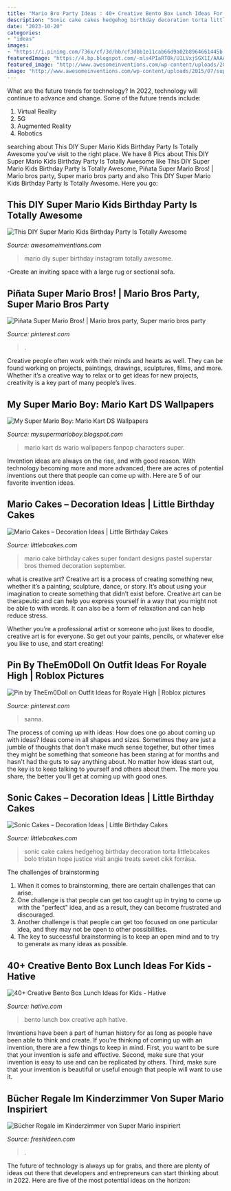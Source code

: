 ```yaml
---
title: "Mario Bro Party Ideas : 40+ Creative Bento Box Lunch Ideas For Kids"
description: "Sonic cake cakes hedgehog birthday decoration torta littlebcakes bolo tristan hope justice visit angie treats sweet cikk forrása"
date: "2023-10-20"
categories:
- "ideas"
images:
- "https://i.pinimg.com/736x/cf/3d/bb/cf3dbb1e11cab66d9a02b8964661445b.jpg"
featuredImage: "https://4.bp.blogspot.com/-mls4PIaRTOk/U1LVxjSGX1I/AAAAAAAADtQ/XyqbrTKfodE/s1600/mkds_wp4_1280.jpg"
featured_image: "http://www.awesomeinventions.com/wp-content/uploads/2015/07/super-mario-diy-party.jpg"
image: "http://www.awesomeinventions.com/wp-content/uploads/2015/07/super-mario-diy-party.jpg"
---
```



What are the future trends for technology?
In 2022, technology will continue to advance and change. Some of the future trends include: 
1. Virtual Reality 
2. 5G 
3. Augmented Reality 
4. Robotics 

	

		
searching about This DIY Super Mario Kids Birthday Party Is Totally Awesome you've visit to the right place. We have 8 Pics about This DIY Super Mario Kids Birthday Party Is Totally Awesome like This DIY Super Mario Kids Birthday Party Is Totally Awesome, Piñata Super Mario Bros! | Mario bros party, Super mario bros party and also This DIY Super Mario Kids Birthday Party Is Totally Awesome. Here you go:
		
    
## This DIY Super Mario Kids Birthday Party Is Totally Awesome

<img loading=lazy src="http://www.awesomeinventions.com/wp-content/uploads/2015/07/super-mario-diy-party.jpg" onerror="this.onerror=null;this.src='https://tse3.mm.bing.net/th?id=OIP.aphPBGxOAJBUZWkQ3qamNQHaLH&amp;pid=15.1';" alt="This DIY Super Mario Kids Birthday Party Is Totally Awesome">

_Source: awesomeinventions.com_

>mario diy super birthday instagram totally awesome. 

	

-Create an inviting space with a large rug or sectional sofa.

    
## Piñata Super Mario Bros! | Mario Bros Party, Super Mario Bros Party

<img loading=lazy src="https://i.pinimg.com/736x/cf/3d/bb/cf3dbb1e11cab66d9a02b8964661445b.jpg" onerror="this.onerror=null;this.src='https://tse1.mm.bing.net/th?id=OIP.lRGjOotm1n2mM-9HfP5r2AHaJ4&amp;pid=15.1';" alt="Piñata Super Mario Bros! | Mario bros party, Super mario bros party">

_Source: pinterest.com_

>. 

	

Creative people often work with their minds and hearts as well. They can be found working on projects, paintings, drawings, sculptures, films, and more. Whether it’s a creative way to relax or to get ideas for new projects, creativity is a key part of many people’s lives.

    
## My Super Mario Boy: Mario Kart DS Wallpapers

<img loading=lazy src="https://4.bp.blogspot.com/-mls4PIaRTOk/U1LVxjSGX1I/AAAAAAAADtQ/XyqbrTKfodE/s1600/mkds_wp4_1280.jpg" onerror="this.onerror=null;this.src='https://tse1.mm.bing.net/th?id=OIP.-uwz0wuBR0YgHiz8rSsM6wHaF7&amp;pid=15.1';" alt="My Super Mario Boy: Mario Kart DS Wallpapers">

_Source: mysupermarioboy.blogspot.com_

>mario kart ds wario wallpapers fanpop characters super. 

	

Invention ideas are always on the rise, and with good reason. With technology becoming more and more advanced, there are acres of potential inventions out there that people can come up with. Here are 5 of our favorite invention ideas.

    
## Mario Cakes – Decoration Ideas | Little Birthday Cakes

<img loading=lazy src="http://www.littlebcakes.com/wp-content/uploads/2013/08/sSuper-Mario-Cake-Pictures.jpg" onerror="this.onerror=null;this.src='https://tse1.mm.bing.net/th?id=OIP.DLt2kywXyjPCZIN7vTGCmwHaJ4&amp;pid=15.1';" alt="Mario Cakes – Decoration Ideas | Little Birthday Cakes">

_Source: littlebcakes.com_

>mario cake birthday cakes super fondant designs pastel superstar bros themed decoration september. 

	

what is creative art?
Creative art is a process of creating something new, whether it’s a painting, sculpture, dance, or story. It’s about using your imagination to create something that didn’t exist before. 
Creative art can be therapeutic and can help you express yourself in a way that you might not be able to with words. It can also be a form of relaxation and can help reduce stress. 

Whether you’re a professional artist or someone who just likes to doodle, creative art is for everyone. So get out your paints, pencils, or whatever else you like to use, and start creating!

    
## Pin By TheEm0Doll On Outfit Ideas For Royale High | Roblox Pictures

<img loading=lazy src="https://i.pinimg.com/736x/91/5b/24/915b245f67d915336b2d4ad871c64a24.jpg" onerror="this.onerror=null;this.src='https://tse1.mm.bing.net/th?id=OIP.qQoWP8cjvaIPE3zBJiNuhAHaIW&amp;pid=15.1';" alt="Pin by TheEm0Doll on Outfit Ideas for Royale High | Roblox pictures">

_Source: pinterest.com_

>sanna. 

	

The process of coming up with ideas: How does one go about coming up with ideas?
Ideas come in all shapes and sizes. Sometimes they are just a jumble of thoughts that don't make much sense together, but other times they might be something that someone has been staring at for months and hasn't had the guts to say anything about. 
No matter how ideas start out, the key is to keep talking to yourself and others about them. The more you share, the better you'll get at coming up with good ones.

    
## Sonic Cakes – Decoration Ideas | Little Birthday Cakes

<img loading=lazy src="http://www.littlebcakes.com/wp-content/uploads/2014/05/Sonic-Cakes.jpg" onerror="this.onerror=null;this.src='https://tse3.mm.bing.net/th?id=OIP.wQcqkya4Qa3-Zak9ctukCQHaJ4&amp;pid=15.1';" alt="Sonic Cakes – Decoration Ideas | Little Birthday Cakes">

_Source: littlebcakes.com_

>sonic cake cakes hedgehog birthday decoration torta littlebcakes bolo tristan hope justice visit angie treats sweet cikk forrása. 

	

The challenges of brainstorming
1. When it comes to brainstorming, there are certain challenges that can arise.
2. One challenge is that people can get too caught up in trying to come up with the "perfect" idea, and as a result, they can become frustrated and discouraged.
3. Another challenge is that people can get too focused on one particular idea, and they may not be open to other possibilities.
4. The key to successful brainstorming is to keep an open mind and to try to generate as many ideas as possible.

    
## 40+ Creative Bento Box Lunch Ideas For Kids - Hative

<img loading=lazy src="https://hative.com/wp-content/uploads/2014/04/lunch-box-ideas/14-aph-bento-lunch-box.jpg" onerror="this.onerror=null;this.src='https://tse2.mm.bing.net/th?id=OIP.D7wQq8WJ3HUbhqJq3M36ugHaF5&amp;pid=15.1';" alt="40+ Creative Bento Box Lunch Ideas for Kids - Hative">

_Source: hative.com_

>bento lunch box creative aph hative. 

	

Inventions have been a part of human history for as long as people have been able to think and create. If you're thinking of coming up with an invention, there are a few things to keep in mind. First, you want to be sure that your invention is safe and effective. Second, make sure that your invention is easy to use and can be replicated by others. Third, make sure that your invention is beautiful or useful enough that people will want to use it.

    
## Bücher Regale Im Kinderzimmer Von Super Mario Inspiriert

<img loading=lazy src="https://freshideen.com/wp-content/uploads/2013/06/bücher-regale-im-kinderzimmer-von-super-mario-inspiriert.jpg" onerror="this.onerror=null;this.src='https://tse3.mm.bing.net/th?id=OIP.XAvFyOjAI3cV4jYUW9iJegHaLH&amp;pid=15.1';" alt="Bücher Regale im Kinderzimmer von Super Mario inspiriert">

_Source: freshideen.com_

>. 

	

The future of technology is always up for grabs, and there are plenty of ideas out there that developers and entrepreneurs can start thinking about in 2022. Here are five of the most potential ideas on the horizon:

